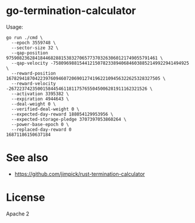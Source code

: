 go-termination-calculator
=========================

Usage:

```
go run ./cmd \
  --epoch 3559748 \
  --sector-size 32 \
  --qap-position 9759082362841844682881538327065773703263060121749055791461 \
  --qap-velocity -7580969881544121507823389406846038852149922941494925 \
  --reward-position 16782941870422397609460720690127419622109456322625328327505 \
  --reward-velocity -26722374235001584454611811757655045006281911162321526 \
  --activation 3395382 \
  --expiration 4944643 \
  --deal-weight 0 \
  --verified-deal-weight 0 \
  --expected-day-reward 188054129953956 \
  --expected-storage-pledge 3707397053860264 \
  --power-base-epoch 0 \
  --replaced-day-reward 0
16871186150637184
```

# See also

* https://github.com/jimpick/rust-termination-calculator

# License

Apache 2
